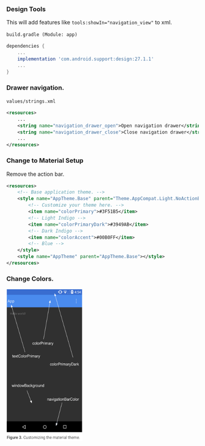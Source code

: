 ### Design Tools

This will add features like `tools:showIn="navigation_view"` to xml.

`build.gradle (Module: app)`

```gradle
dependencies {
    ...
    implementation 'com.android.support:design:27.1.1'
    ...
}
```

### Drawer navigation.

`values/strings.xml`

```xml
<resources>
    ...
    <string name="navigation_drawer_open">Open navigation drawer</string>
    <string name="navigation_drawer_close">Close navigation drawer</string>
    ...
</resources>
```

### Change to Material Setup

Remove the action bar.

```xml
<resources>
    <!-- Base application theme. -->
    <style name="AppTheme.Base" parent="Theme.AppCompat.Light.NoActionBar">
        <!-- Customize your theme here. -->
        <item name="colorPrimary">#3F51B5</item>
        <!-- Light Indigo -->
        <item name="colorPrimaryDark">#3949AB</item>
        <!-- Dark Indigo -->
        <item name="colorAccent">#00B0FF</item>
        <!-- Blue -->
    </style>
    <style name="AppTheme" parent="AppTheme.Base"></style>
</resources>
```

### Change Colors.

<img src="https://github.com/RobertAron/AndroidNotes/blob/master/res/color-notes.png" width="200" height="400" />
